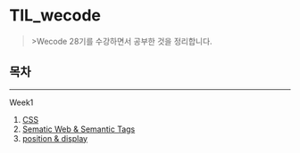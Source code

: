# TIL_wecode

> \>Wecode 28기를 수강하면서 공부한 것을 정리합니다.

## 목차

------

Week1

1. [CSS](./Week1/CSS.md)
1. [Sematic Web & Semantic Tags](./Week1/Semantic_Web_Semantic_Tags.md)
1. [position & display](./Week1/position_dislay.md)